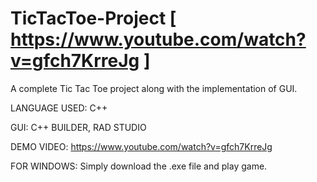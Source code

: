 # TicTacToe-Project [ https://www.youtube.com/watch?v=gfch7KrreJg ]
A complete Tic Tac Toe project along with the implementation of GUI.

LANGUAGE USED: C++

GUI: C++ BUILDER, RAD STUDIO

DEMO VIDEO: https://www.youtube.com/watch?v=gfch7KrreJg

FOR WINDOWS:
  Simply download the .exe file and play game.


